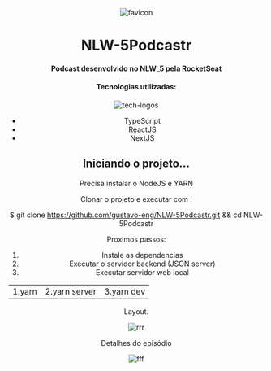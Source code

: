<span align="center">


![favicon](https://user-images.githubusercontent.com/75026003/184460882-251e87de-4868-4c99-b1c2-215249bfc194.png)
</span>

# NLW-5Podcastr

#### Podcast desenvolvido no NLW_5 pela RocketSeat 


<h4>  Tecnologias utilizadas: </h4>

![tech-logos](https://user-images.githubusercontent.com/75026003/184461079-8bfaa5f7-024b-4200-b049-552a02b5cb4c.png)
<ul>
  
  <li>TypeScript</li> 
  <li>ReactJS</li> 
  <li>NextJS</li> 
</ul>


## Iniciando o projeto... 

<p>Precisa instalar o NodeJS e YARN </p>

<p> Clonar  o projeto e executar com : </p>

$ git clone https://github.com/gustavo-eng/NLW-5Podcastr.git && cd NLW-5Podcastr


<p>Proximos passos: </p>
 
<ol>
  <li> Instale as dependencias </li>
  <li> Executar o servidor backend (JSON server)</li>
  <li> Executar servidor web local </li>
</ol>

<table>
  <tr>
    <td> 1.yarn</td>
    <td> 2.yarn server</td>
    <td> 3.yarn dev</td>
  </tr>
</table>

Layout. 


![rrr](https://user-images.githubusercontent.com/75026003/184461852-d0728b27-1b26-4b82-8507-24f8c0162490.png)

Detalhes do episódio

![fff](https://user-images.githubusercontent.com/75026003/184462758-eab2f564-4d75-4100-9fa3-69fda8856df5.png)











